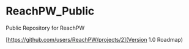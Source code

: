 # ReachPW_Public
Public Repository for ReachPW

[https://github.com/users/ReachPW/projects/2](Version 1.0 Roadmap)
